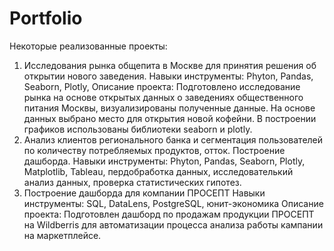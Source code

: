 # Portfolio
Некоторые реализованные проекты:
1) Исследования рынка общепита в Москве для принятия решения об
открытии нового заведения.
Навыки инструменты: Phyton, Pandas, Seaborn, Plotly, 
Описание проекта: Подготовлено исследование рынка на основе открытых данных о заведениях общественного питания Москвы, визуализированы полученные данные. На основе данных выбрано место для открытия новой кофейни. В построении графиков использованы библиотеки seaborn и plotly.
2) Анализ клиентов регионального банка и сегментация пользователей по количеству потребляемых продуктов, отток. Построение дашборда.
Навыки инструменты: Phyton, Pandas, Seaborn, Plotly, Matplotlib, Tableau, пердобработка данных, исследователький анализ данных, проверка статистических гипотез. 
3) Построение дашборда для компании ПРОСЕПТ
Навыки инструменты: SQL, DataLens, PostgreSQL, юнит-экономика
Описание проекта: Подготовлен дашборд по продажам продукции ПРОСЕПТ на Wildberris для автоматизации процесса анализа работы кампании на маркетплейсе.

